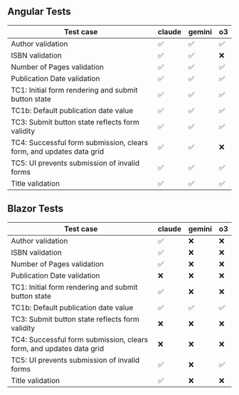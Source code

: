 ## Angular Tests

| Test case | claude | gemini | o3 |
|---|---|---|---|
| Author validation | ✅ | ✅ | ✅ |
| ISBN validation | ✅ | ✅ | ❌ |
| Number of Pages validation | ✅ | ✅ | ✅ |
| Publication Date validation | ✅ | ✅ | ✅ |
| TC1: Initial form rendering and submit button state | ✅ | ✅ | ✅ |
| TC1b: Default publication date value | ✅ | ✅ | ✅ |
| TC3: Submit button state reflects form validity | ✅ | ✅ | ✅ |
| TC4: Successful form submission, clears form, and updates data grid | ✅ | ✅ | ❌ |
| TC5: UI prevents submission of invalid forms | ✅ | ✅ | ✅ |
| Title validation | ✅ | ✅ | ✅ |

## Blazor Tests

| Test case | claude | gemini | o3 |
|---|---|---|---|
| Author validation | ✅ | ❌ | ❌ |
| ISBN validation | ✅ | ❌ | ❌ |
| Number of Pages validation | ✅ | ❌ | ❌ |
| Publication Date validation | ❌ | ❌ | ❌ |
| TC1: Initial form rendering and submit button state | ✅ | ❌ | ❌ |
| TC1b: Default publication date value | ✅ | ✅ | ✅ |
| TC3: Submit button state reflects form validity | ❌ | ❌ | ❌ |
| TC4: Successful form submission, clears form, and updates data grid | ❌ | ❌ | ❌ |
| TC5: UI prevents submission of invalid forms | ✅ | ❌ | ✅ |
| Title validation | ✅ | ❌ | ❌ |

